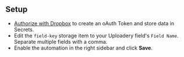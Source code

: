 ## Setup
- [Authorize with Dropbox](http://www.theshoppad.com/apps/mesa/oauth/dropbox-mesa/shoppad/mesa-templates/shopify/order/send-uploadery-file-to-dropbox) to create an oAuth Token and store data in Secrets.
- Edit the `field-key` storage item to your Uploadery field's `Field Name`. Separate multiple fields with a comma.
- Enable the automation in the right sidebar and click **Save**.			
